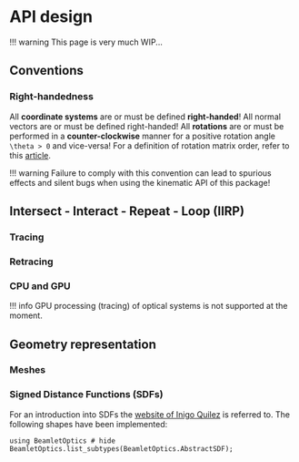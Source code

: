 # API design

!!! warning
    This page is very much WIP...

## Conventions

### Right-handedness

All **coordinate systems** are or must be defined **right-handed**! All normal vectors are or must be defined right-handed! 
All **rotations** are or must be performed in a **counter-clockwise** manner for a positive rotation angle ``\theta > 0`` and vice-versa!
For a definition of rotation matrix order, refer to this [article](https://dominicplein.medium.com/extrinsic-intrinsic-rotation-do-i-multiply-from-right-or-left-357c38c1abfd).

!!! warning
    Failure to comply with this convention can lead to spurious effects and silent bugs when using the kinematic API of this package!

## Intersect - Interact - Repeat - Loop (IIRP)

### Tracing

### Retracing

### CPU and GPU

!!! info
    GPU processing (tracing) of optical systems is  not supported at the moment.

## Geometry representation

### Meshes

### Signed Distance Functions (SDFs)

For an introduction into SDFs the [website of Inigo Quilez](https://iquilezles.org/articles/distfunctions/) is referred to. The following shapes have been implemented:

```@repl
using BeamletOptics # hide
BeamletOptics.list_subtypes(BeamletOptics.AbstractSDF);
```